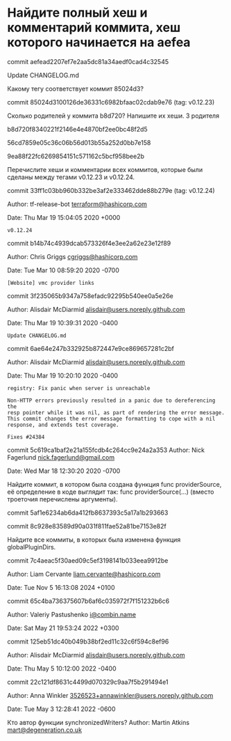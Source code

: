 # Найдите полный хеш и комментарий коммита, хеш которого начинается на aefea

commit aefead2207ef7e2aa5dc81a34aedf0cad4c32545

Update CHANGELOG.md

Какому тегу соответствует коммит 85024d3?

commit 85024d3100126de36331c6982bfaac02cdab9e76 (tag: v0.12.23)

Сколько родителей у коммита b8d720? Напишите их хеши.
3 родителя

b8d720f8340221f2146e4e4870bf2ee0bc48f2d5 

56cd7859e05c36c06b56d013b55a252d0bb7e158 

9ea88f22fc6269854151c571162c5bcf958bee2b

Перечислите хеши и комментарии всех коммитов, которые были сделаны между тегами v0.12.23 и v0.12.24.

commit 33ff1c03bb960b332be3af2e333462dde88b279e (tag: v0.12.24)

Author: tf-release-bot terraform@hashicorp.com

Date:   Thu Mar 19 15:04:05 2020 +0000

    v0.12.24

commit b14b74c4939dcab573326f4e3ee2a62e23e12f89

Author: Chris Griggs cgriggs@hashicorp.com

Date:   Tue Mar 10 08:59:20 2020 -0700

    [Website] vmc provider links

commit 3f235065b9347a758efadc92295b540ee0a5e26e

Author: Alisdair McDiarmid alisdair@users.noreply.github.com

Date:   Thu Mar 19 10:39:31 2020 -0400

    Update CHANGELOG.md

commit 6ae64e247b332925b872447e9ce869657281c2bf

Author: Alisdair McDiarmid alisdair@users.noreply.github.com

Date:   Thu Mar 19 10:20:10 2020 -0400

    registry: Fix panic when server is unreachable

    Non-HTTP errors previously resulted in a panic due to dereferencing the
    resp pointer while it was nil, as part of rendering the error message.
    This commit changes the error message formatting to cope with a nil
    response, and extends test coverage.

    Fixes #24384

commit 5c619ca1baf2e21a155fcdb4c264cc9e24a2a353
Author: Nick Fagerlund nick.fagerlund@gmail.com

Date:   Wed Mar 18 12:30:20 2020 -0700

Найдите коммит, в котором была создана функция func providerSource, её определение в коде выглядит так: func providerSource(...) (вместо троеточия перечислены аргументы).

commit 5af1e6234ab6da412fb8637393c5a17a1b293663

commit 8c928e83589d90a031f811fae52a81be7153e82f


Найдите все коммиты, в которых была изменена функция globalPluginDirs.

commit 7c4aeac5f30aed09c5ef3198141b033eea9912be

Author: Liam Cervante liam.cervante@hashicorp.com

Date:   Tue Nov 5 16:13:08 2024 +0100

commit 65c4ba736375607b6af6c035972f7f151232b6c6

Author: Valeriy Pastushenko i@combin.name

Date:   Sat May 21 19:53:24 2022 +0300

commit 125eb51dc40b049b38bf2ed11c32c6f594c8ef96

Author: Alisdair McDiarmid alisdair@users.noreply.github.com

Date:   Thu May 5 10:12:00 2022 -0400

commit 22c121df8631c4499d070329c9aa7f5b291494e1

Author: Anna Winkler 3526523+annawinkler@users.noreply.github.com

Date:   Tue May 3 12:28:41 2022 -0600

Кто автор функции synchronizedWriters?
Author: Martin Atkins <mart@degeneration.co.uk>
